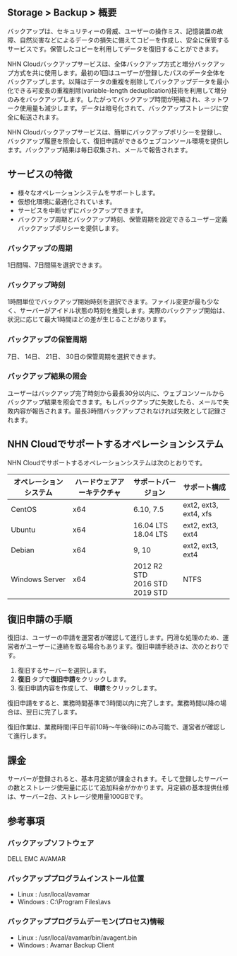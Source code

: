 ## Storage > Backup > 概要

バックアップは、セキュリティーの脅威、ユーザーの操作ミス、記憶装置の故障、自然災害などによるデータの損失に備えてコピーを作成し、安全に保管するサービスです。保管したコピーを利用してデータを復旧することができます。

NHN Cloudバックアップサービスは、全体バックアップ方式と増分バックアップ方式を共に使用します。最初の1回はユーザーが登録したパスのデータ全体をバックアップします。以降はデータの重複を削除してバックアップデータを最小化できる可変長の重複削除(variable-length deduplication)技術を利用して増分のみをバックアップします。したがってバックアップ時間が短縮され、ネットワーク使用量も減少します。データは暗号化されて、バックアップストレージに安全に転送されます。

NHN Cloudバックアップサービスは、簡単にバックアップポリシーを登録し、バックアップ履歴を照会して、復旧申請ができるウェブコンソール環境を提供します。バックアップ結果は毎日収集され、メールで報告されます。

## サービスの特徴
* 様々なオペレーションシステムをサポートします。
* 仮想化環境に最適化されています。
* サービスを中断せずにバックアップできます。
* バックアップ周期とバックアップ時刻、保管周期を設定できるユーザー定義バックアップポリシーを提供します。

### バックアップの周期
1日間隔、7日間隔を選択できます。

### バックアップ時刻
1時間単位でバックアップ開始時刻を選択できます。ファイル変更が最も少なく、サーバーがアイドル状態の時刻を推奨します。実際のバックアップ開始は、状況に応じて最大1時間ほどの差が生じることがあります。

### バックアップの保管周期
7日、 14日、 21日、 30日の保管周期を選択できます。

### バックアップ結果の照会
ユーザーはバックアップ完了時刻から最長30分以内に、ウェブコンソールからバックアップ結果を照会できます。もしバックアップに失敗したら、メールで失敗内容が報告されます。最長3時間バックアップされなければ失敗として記録されます。

## NHN Cloudでサポートするオペレーションシステム
NHN Cloudでサポートするオペレーションシステムは次のとおりです。

| オペレーションシステム | ハードウェアアーキテクチャ | サポートバージョン | サポート構成 |
| --- | --- | --- | --- |
| CentOS | x64 | 6.10, 7.5 | ext2, ext3, ext4, xfs |
| Ubuntu | x64 | 16.04 LTS<br/>18.04 LTS | ext2, ext3, ext4 |
| Debian | x64 | 9, 10 | ext2, ext3, ext4 |
| Windows Server | x64 | 2012 R2 STD<br/>2016 STD<br/>2019 STD | NTFS |

## 復旧申請の手順
復旧は、ユーザーの申請を運営者が確認して進行します。円滑な処理のため、運営者がユーザーに連絡を取る場合もあります。復旧申請手続きは、次のとおりです。

1. 復旧するサーバーを選択します。
2. **復旧** タブで**復旧申請**をクリックします。
3. 復旧申請内容を作成して、 **申請**をクリックします。

復旧申請をすると、業務時間基準で3時間以内に完了します。業務時間以降の場合は、翌日に完了します。

復旧作業は、業務時間(平日午前10時～午後6時)にのみ可能で、運営者が確認して進行します。

## 課金
サーバーが登録されると、基本月定額が課金されます。そして登録したサーバーの数とストレージ使用量に応じて追加料金がかかります。月定額の基本提供仕様は、サーバー2台、ストレージ使用量100GBです。

## 参考事項
### バックアップソフトウェア
DELL EMC AVAMAR

### バックアッププログラムインストール位置
* Linux : /usr/local/avamar
* Windows : C:\Program Files\avs

### バックアッププログラムデーモン(プロセス)情報
* Linux : /usr/local/avamar/bin/avagent.bin
* Windows : Avamar Backup Client
